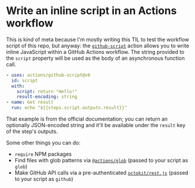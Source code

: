 # Write an inline script in an Actions workflow

This is kind of meta because I'm mostly writing this TIL to test the workflow script of this repo, but anyway: the [`github-script`](https://github.com/actions/github-script) action allows you to write inline JavaScript within a GitHub Actions workflow. The string provided to the `script` property will be used as the body of an asynchronous function call.

```yaml
- uses: actions/github-script@v6
  id: script
  with:
    script: return "Hello!"
    result-encoding: string
- name: Get result
  run: echo "${{steps.script.outputs.result}}"
```

That example is from the official documentation; you can return an optionally JSON-encoded string and it'll be available under the `result` key of the step's outputs.

Some other things you can do:

- `require` NPM packages
- Find files with glob patterns via [`@actions/glob`](https://github.com/actions/toolkit/tree/main/packages/glob) (passed to your script as `glob`)
- Make GitHub API calls via a pre-authenticated [`octokit/rest.js`](https://octokit.github.io/rest.js) (passed to your script as `github`)
